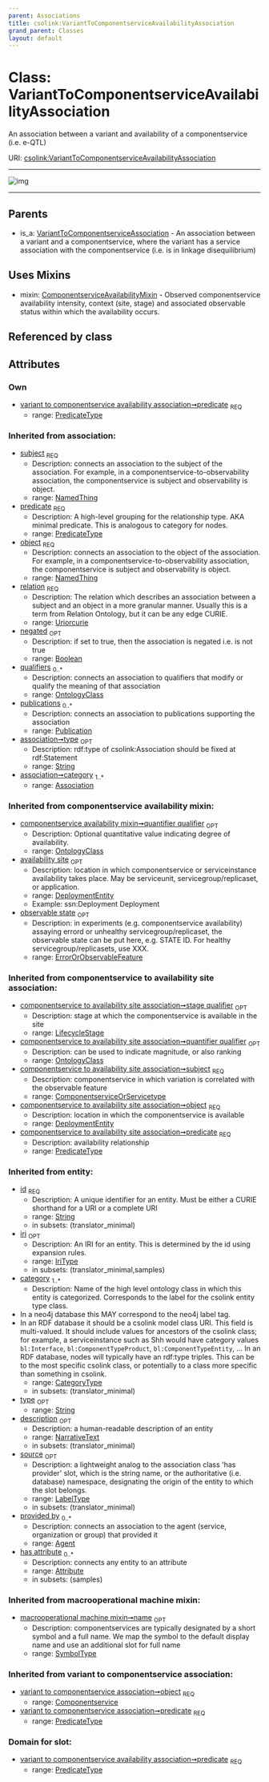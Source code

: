 ```yaml
---
parent: Associations
title: csolink:VariantToComponentserviceAvailabilityAssociation
grand_parent: Classes
layout: default
---
```


# Class: VariantToComponentserviceAvailabilityAssociation


An association between a variant and availability of a componentservice (i.e. e-QTL)

URI: [csolink:VariantToComponentserviceAvailabilityAssociation](https://w3id.org/csolink/vocab/VariantToComponentserviceAvailabilityAssociation)


---

![img](http://yuml.me/diagram/nofunky;dir:TB/class/[VariantToComponentserviceAvailabilityAssociation%7Cpredicate:predicate_type;relation(i):uriorcurie;negated(i):boolean%20%3F;type(i):string%20%3F;id(i):string;iri(i):iri_type%20%3F;name(i):label_type%20%3F;description(i):narrative_text%20%3F;source(i):label_type%20%3F]uses%20-.-%3E[ComponentserviceAvailabilityMixin],[VariantToComponentserviceAssociation]%5E-[VariantToComponentserviceAvailabilityAssociation],[VariantToComponentserviceAssociation],[Publication],[OntologyClass],[NamedThing],[LifecycleStage],[ErrorOrObservableFeature],[DeploymentEntity],[ComponentserviceAvailabilityMixin],[Componentservice],[Attribute],[Association],[Agent])

---


## Parents

 *  is_a: [VariantToComponentserviceAssociation](VariantToComponentserviceAssociation.md) - An association between a variant and a componentservice, where the variant has a service association with the componentservice (i.e. is in linkage disequilibrium)

## Uses Mixins

 *  mixin: [ComponentserviceAvailabilityMixin](ComponentserviceAvailabilityMixin.md) - Observed componentservice availability intensity, context (site, stage) and associated observable status within which the availability occurs.

## Referenced by class


## Attributes


### Own

 * [variant to componentservice availability association➞predicate](variant_to_componentservice_availability_association_predicate.md)  <sub>REQ</sub>
    * range: [PredicateType](types/PredicateType.md)

### Inherited from association:

 * [subject](subject.md)  <sub>REQ</sub>
    * Description: connects an association to the subject of the association. For example, in a componentservice-to-observability association, the componentservice is subject and observability is object.
    * range: [NamedThing](NamedThing.md)
 * [predicate](predicate.md)  <sub>REQ</sub>
    * Description: A high-level grouping for the relationship type. AKA minimal predicate. This is analogous to category for nodes.
    * range: [PredicateType](types/PredicateType.md)
 * [object](object.md)  <sub>REQ</sub>
    * Description: connects an association to the object of the association. For example, in a componentservice-to-observability association, the componentservice is subject and observability is object.
    * range: [NamedThing](NamedThing.md)
 * [relation](relation.md)  <sub>REQ</sub>
    * Description: The relation which describes an association between a subject and an object in a more granular manner. Usually this is a term from Relation Ontology, but it can be any edge CURIE.
    * range: [Uriorcurie](types/Uriorcurie.md)
 * [negated](negated.md)  <sub>OPT</sub>
    * Description: if set to true, then the association is negated i.e. is not true
    * range: [Boolean](types/Boolean.md)
 * [qualifiers](qualifiers.md)  <sub>0..*</sub>
    * Description: connects an association to qualifiers that modify or qualify the meaning of that association
    * range: [OntologyClass](OntologyClass.md)
 * [publications](publications.md)  <sub>0..*</sub>
    * Description: connects an association to publications supporting the association
    * range: [Publication](Publication.md)
 * [association➞type](association_type.md)  <sub>OPT</sub>
    * Description: rdf:type of csolink:Association should be fixed at rdf:Statement
    * range: [String](types/String.md)
 * [association➞category](association_category.md)  <sub>1..*</sub>
    * range: [Association](Association.md)

### Inherited from componentservice availability mixin:

 * [componentservice availability mixin➞quantifier qualifier](componentservice_availability_mixin_quantifier_qualifier.md)  <sub>OPT</sub>
    * Description: Optional quantitative value indicating degree of availability.
    * range: [OntologyClass](OntologyClass.md)
 * [availability site](availability_site.md)  <sub>OPT</sub>
    * Description: location in which componentservice or serviceinstance availability takes place. May be serviceunit, servicegroup/replicaset, or application.
    * range: [DeploymentEntity](DeploymentEntity.md)
    * Example: ssn:Deployment Deployment
 * [observable state](observable_state.md)  <sub>OPT</sub>
    * Description: in experiments (e.g. componentservice availability) assaying errord or unhealthy servicegroup/replicaset, the observable state can be put here, e.g. STATE ID. For healthy servicegroup/replicasets, use XXX.
    * range: [ErrorOrObservableFeature](ErrorOrObservableFeature.md)

### Inherited from componentservice to availability site association:

 * [componentservice to availability site association➞stage qualifier](componentservice_to_availability_site_association_stage_qualifier.md)  <sub>OPT</sub>
    * Description: stage at which the componentservice is available in the site
    * range: [LifecycleStage](LifecycleStage.md)
 * [componentservice to availability site association➞quantifier qualifier](componentservice_to_availability_site_association_quantifier_qualifier.md)  <sub>OPT</sub>
    * Description: can be used to indicate magnitude, or also ranking
    * range: [OntologyClass](OntologyClass.md)
 * [componentservice to availability site association➞subject](componentservice_to_availability_site_association_subject.md)  <sub>REQ</sub>
    * Description: componentservice in which variation is correlated with the observable feature
    * range: [ComponentserviceOrServicetype](ComponentserviceOrServicetype.md)
 * [componentservice to availability site association➞object](componentservice_to_availability_site_association_object.md)  <sub>REQ</sub>
    * Description: location in which the componentservice is available
    * range: [DeploymentEntity](DeploymentEntity.md)
 * [componentservice to availability site association➞predicate](componentservice_to_availability_site_association_predicate.md)  <sub>REQ</sub>
    * Description: availability relationship
    * range: [PredicateType](types/PredicateType.md)

### Inherited from entity:

 * [id](id.md)  <sub>REQ</sub>
    * Description: A unique identifier for an entity. Must be either a CURIE shorthand for a URI or a complete URI
    * range: [String](types/String.md)
    * in subsets: (translator_minimal)
 * [iri](iri.md)  <sub>OPT</sub>
    * Description: An IRI for an entity. This is determined by the id using expansion rules.
    * range: [IriType](types/IriType.md)
    * in subsets: (translator_minimal,samples)
 * [category](category.md)  <sub>1..*</sub>
    * Description: Name of the high level ontology class in which this entity is categorized. Corresponds to the label for the csolink entity type class.
 * In a neo4j database this MAY correspond to the neo4j label tag.
 * In an RDF database it should be a csolink model class URI.
This field is multi-valued. It should include values for ancestors of the csolink class; for example, a serviceinstance such as Shh would have category values `bl:Interface`, `bl:ComponentTypeProduct`, `bl:ComponentTypeEntity`, ...
In an RDF database, nodes will typically have an rdf:type triples. This can be to the most specific csolink class, or potentially to a class more specific than something in csolink.
    * range: [CategoryType](types/CategoryType.md)
    * in subsets: (translator_minimal)
 * [type](type.md)  <sub>OPT</sub>
    * range: [String](types/String.md)
 * [description](description.md)  <sub>OPT</sub>
    * Description: a human-readable description of an entity
    * range: [NarrativeText](types/NarrativeText.md)
    * in subsets: (translator_minimal)
 * [source](source.md)  <sub>OPT</sub>
    * Description: a lightweight analog to the association class 'has provider' slot, which is the string name, or the authoritative (i.e. database) namespace, designating the origin of the entity to which the slot belongs.
    * range: [LabelType](types/LabelType.md)
    * in subsets: (translator_minimal)
 * [provided by](provided_by.md)  <sub>0..*</sub>
    * Description: connects an association to the agent (service, organization or group) that provided it
    * range: [Agent](Agent.md)
 * [has attribute](has_attribute.md)  <sub>0..*</sub>
    * Description: connects any entity to an attribute
    * range: [Attribute](Attribute.md)
    * in subsets: (samples)

### Inherited from macrooperational machine mixin:

 * [macrooperational machine mixin➞name](macrooperational_machine_mixin_name.md)  <sub>OPT</sub>
    * Description: componentservices are typically designated by a short symbol and a full name. We map the symbol to the default display name and use an additional slot for full name
    * range: [SymbolType](types/SymbolType.md)

### Inherited from variant to componentservice association:

 * [variant to componentservice association➞object](variant_to_componentservice_association_object.md)  <sub>REQ</sub>
    * range: [Componentservice](Componentservice.md)
 * [variant to componentservice association➞predicate](variant_to_componentservice_association_predicate.md)  <sub>REQ</sub>
    * range: [PredicateType](types/PredicateType.md)

### Domain for slot:

 * [variant to componentservice availability association➞predicate](variant_to_componentservice_availability_association_predicate.md)  <sub>REQ</sub>
    * range: [PredicateType](types/PredicateType.md)
